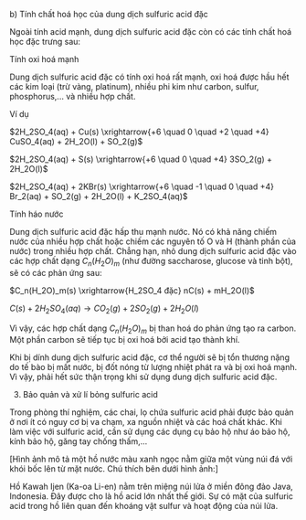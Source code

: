 b) Tính chất hoá học của dung dịch sulfuric acid đặc

Ngoài tính acid mạnh, dung dịch sulfuric acid đặc còn có các tính chất hoá học đặc trưng sau:

Tính oxi hoá mạnh

Dung dịch sulfuric acid đặc có tính oxi hoá rất mạnh, oxi hoá được hầu hết các kim loại (trừ vàng, platinum), nhiều phi kim như carbon, sulfur, phosphorus,... và nhiều hợp chất.

Ví dụ

$2H_2SO_4(aq) + Cu(s) \xrightarrow{+6 \quad 0 \quad +2 \quad +4} CuSO_4(aq) + 2H_2O(l) + SO_2(g)$

$2H_2SO_4(aq) + S(s) \xrightarrow{+6 \quad 0 \quad +4} 3SO_2(g) + 2H_2O(l)$

$2H_2SO_4(aq) + 2KBr(s) \xrightarrow{+6 \quad -1 \quad 0 \quad +4} Br_2(aq) + SO_2(g) + 2H_2O(l) + K_2SO_4(aq)$

Tính háo nước

Dung dịch sulfuric acid đặc hấp thu mạnh nước. Nó có khả năng chiếm nước của nhiều hợp chất hoặc chiếm các nguyên tố O và H (thành phần của nước) trong nhiều hợp chất. Chẳng hạn, nhỏ dung dịch sulfuric acid đặc vào các hợp chất dạng $C_n(H_2O)_m$ (như đường saccharose, glucose và tinh bột), sẽ có các phản ứng sau:

$C_n(H_2O)_m(s) \xrightarrow{H_2SO_4 đặc} nC(s) + mH_2O(l)$

$C(s) + 2H_2SO_4(aq) \rightarrow CO_2(g) + 2SO_2(g) + 2H_2O(l)$

Vì vậy, các hợp chất dạng $C_n(H_2O)_m$ bị than hoá do phản ứng tạo ra carbon. Một phần carbon sẽ tiếp tục bị oxi hoá bởi acid tạo thành khí.

Khi bị dính dung dịch sulfuric acid đặc, cơ thể người sẽ bị tổn thương nặng do tế bào bị mất nước, bị đốt nóng từ lượng nhiệt phát ra và bị oxi hoá mạnh. Vì vậy, phải hết sức thận trọng khi sử dụng dung dịch sulfuric acid đặc.

3. Bảo quản và xử lí bỏng sulfuric acid

Trong phòng thí nghiệm, các chai, lọ chứa sulfuric acid phải được bảo quản ở nơi ít có nguy cơ bị va chạm, xa nguồn nhiệt và các hoá chất khác. Khi làm việc với sulfuric acid, cần sử dụng các dụng cụ bảo hộ như áo bảo hộ, kính bảo hộ, găng tay chống thấm,...

[Hình ảnh mô tả một hồ nước màu xanh ngọc nằm giữa một vùng núi đá với khói bốc lên từ mặt nước. Chú thích bên dưới hình ảnh:]

Hồ Kawah Ijen (Ka-oa Li-en) nằm trên miệng núi lửa ở miền đông đảo Java, Indonesia. Đây được cho là hồ acid lớn nhất thế giới. Sự có mặt của sulfuric acid trong hồ liên quan đến khoáng vật sulfur và hoạt động của núi lửa.